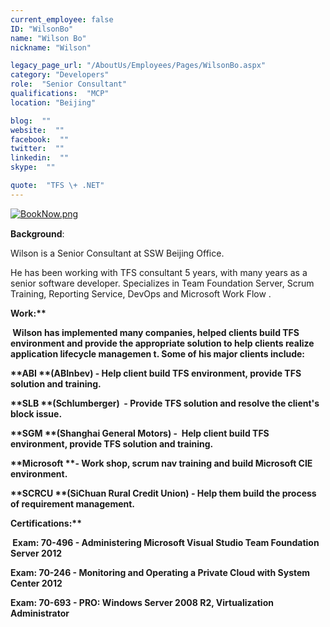 ```yaml
---
current_employee: false
ID: "WilsonBo"
name: "Wilson Bo"
nickname: "Wilson"

legacy_page_url: "/AboutUs/Employees/Pages/WilsonBo.aspx"
category: "Developers"
role:  "Senior Consultant"
qualifications:  "MCP"
location: "Beijing"

blog:  ""
website:  ""
facebook:  ""
twitter:  ""
linkedin:  ""
skype:  ""

quote:  "TFS \+ .NET"
---
```


​​[![BookNow.png](/Images/Bio/BookNow.png)](http://veethere.com/With/WilsonBo)​​​​​<span style="line-height:18px;">​​  

</span> 

​<span class="ms-rteThemeForeColor-9-0">**​ Background**</span>:

Wilson is a Senior Consultant at SSW Beijing Office.

He has been working with TFS consultant 5 years, with many years as a senior software developer. Specializes in Team Foundation Server, Scrum Training, Reporting Service, DevOps and Microsoft Work Flow .

   <strong class="ms-rteThemeForeColor-9-0">Work:**

 Wilson has implemented many companies, helped clients build TFS environment and provide the appropriate solution to help clients realize application lifecycle managemen t. Some of his major clients include:

 **ABI **(ABInbev) - Help client build TFS environment, provide TFS solution and training.

 **SLB **(Schlumberger)  - Provide TFS solution and resolve the client's block issue.

 **SGM **(Shanghai General Motors) -  Help client build TFS environment, provide TFS solution and training.

 **Microsoft **- Work shop, scrum nav training and build Microsoft CIE environment.

 **SCRCU **(SiChuan Rural Credit Union) - Help them build the process of requirement management.

   <strong class="ms-rteThemeForeColor-9-0">Certifications:**

 Exam: 70-496 - Administering Microsoft Visual Studio Team Foundation Server 2012

Exam: 70-246 - Monitoring and Operating a Private Cloud with System Center 2012

Exam: 70-693 - PRO: Windows Server 2008 R2, Virtualization Administrator
</strong></strong>